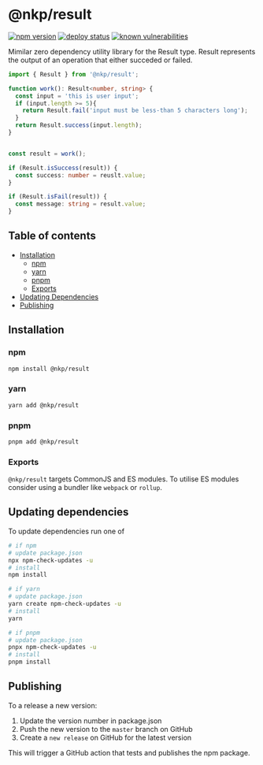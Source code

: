 # @nkp/result

[![npm version](https://badge.fury.io/js/%40nkp%2Fresult.svg)](https://www.npmjs.com/package/@nkp/result)
[![deploy status](https://github.com/NickKelly1/nkp-result/actions/workflows/release.yml/badge.svg)](https://github.com/NickKelly1/nkp-result/actions/workflows/release.yml)
[![known vulnerabilities](https://snyk.io/test/github/NickKelly1/nkp-result/badge.svg)](https://snyk.io/test/github/NickKelly1/nkp-result)

Mimilar zero dependency utility library for the Result type. Result represents the output of an operation that either succeded or failed.

```ts
import { Result } from '@nkp/result';

function work(): Result<number, string> {
  const input = 'this is user input';
  if (input.length >= 5){ 
    return Result.fail('input must be less-than 5 characters long');
  }
  return Result.success(input.length);
}


const result = work();

if (Result.isSuccess(result)) {
  const success: number = reuslt.value;
}

if (Result.isFail(result)) {
  const message: string = result.value;
}
```

## Table of contents

- [Installation](#installation)
  - [npm](#npm)
  - [yarn](#yarn)
  - [pnpm](#pnpm)
  - [Exports](#exports)
- [Updating Dependencies](#updating-dependencies)
- [Publishing](#publishing)

## Installation

### npm

```sh
npm install @nkp/result
```

### yarn

```sh
yarn add @nkp/result
```

### pnpm

```sh
pnpm add @nkp/result
```

### Exports

`@nkp/result` targets CommonJS and ES modules. To utilise ES modules consider using a bundler like `webpack` or `rollup`.

## Updating dependencies

To update dependencies run one of

```sh
# if npm
# update package.json
npx npm-check-updates -u
# install
npm install

# if yarn
# update package.json
yarn create npm-check-updates -u
# install
yarn

# if pnpm
# update package.json
pnpx npm-check-updates -u
# install
pnpm install
```

## Publishing

To a release a new version:

1. Update the version number in package.json
2. Push the new version to the `master` branch on GitHub
3. Create a `new release` on GitHub for the latest version

This will trigger a GitHub action that tests and publishes the npm package.
